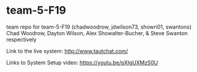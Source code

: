 # team-5-F19
team repo for team-5-F19 (chadwoodrow, jdwilson73, showri01, swantons) 
Chad Woodrow, Dayton Wilson, Alex Showalter-Bucher, & Steve Swanton respectively

Link to the live system: http://www.tautchat.com/

Links to System Setup video: https://youtu.be/pXIgUXMz50U
